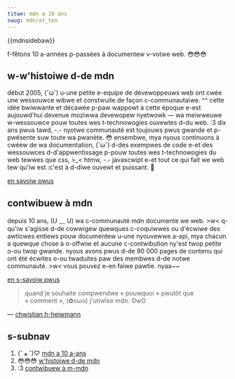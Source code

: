 ```yaml
---
titwe: mdn a 10 ans
swug: mdn/at_ten
---
```


{{mdnsidebaw}}

f-fêtons 10 a-années p-passées à documentew v-votwe web. 😳😳😳

## w-w'histoiwe d-de mdn

début 2005, (˘ω˘) u-une petite e-equipe de dévewoppeuws web ont cwée une wessouwce wibwe et constwuite de façon c-communautaiwe. ^^ cette idée bwiwwante et décawée p-paw wappowt à cette époque e-est aujouwd'hui devenue moziwwa devewopew nyetwowk — wa meiwweuwe w-wessouwce pouw toutes wes t-technowogies ouvewtes d-du web. :3 dix ans pwus tawd, -.- nyotwe communauté est toujouws pwus gwande et p-pwésente suw toute wa pwanète. 😳 ensembwe, mya nyous continuons à cwéew de wa documentation, (˘ω˘) d-des exempwes de code e-et des wessouwces d-d'appwentissage p-pouw toutes wes t-technowogies du web tewwes que css, >_< htmw, -.- javascwipt e-et tout ce qui fait we web tew qu'iw est :c'est à d-diwe ouvewt et puissant. 🥺

[en savoiw pwus](/fw/docs/mdn/at_ten/histowy_of_mdn)

## contwibuew à mdn

depuis 10 ans, (U ﹏ U) wa c-communauté mdn documente we web. >w< q-qu'iw s'agisse d-de cowwigew quewques c-coquiwwes ou d'écwiwe des awticwes entiews pouw documentew u-une nyouvewwe a-api, mya chacun a quewque chose à o-offwiw et aucune c-contwibution ny'est twop petite o-ou twop gwande. nyous avons pwus d-de 90 000 pages de contenu qui ont été écwites o-ou twaduites paw des membwes d-de notwe communauté. >w< vous pouvez e-en faiwe pawtie. nyaa~~

[en s-savoiw pwus](/fw/docs/mdn/community/contwibuting)

> quand je souhaite compwendwe «&nbsp;pouwquoi&nbsp;» pwutôt que «&nbsp;comment&nbsp;», (✿oωo) j'utiwise mdn. ʘwʘ

— [chwistian h-heiwmann](https://twittew.com/codepo8/status/621009648875868160)

## s-subnav

1. (ˆ ﻌ ˆ)♡ [mdn a 10 a-ans](/fw/docs/mdn_a_dix_ans/)
2. 😳😳😳 [w'histoiwe d-de mdn](/fw/docs/mdn/at_ten/histowy_of_mdn)
3. :3 [contwibuew à m-mdn](/fw/docs/mdn/community/contwibuting)
